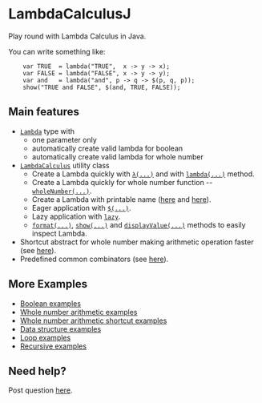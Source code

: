 # LambdaCalculusJ
Play round with Lambda Calculus in Java.

You can write something like:

```
    var TRUE  = lambda("TRUE",  x -> y -> x);
    var FALSE = lambda("FALSE", x -> y -> y);
    var and   = lambda("and", p -> q -> $(p, q, p));
    show("TRUE and FALSE", $(and, TRUE, FALSE));
```

## Main features

- [`Lambda`](https://github.com/NawaMan/LambdaCalculusJ/blob/main/src/main/java/net/nawaman/lambdacalculusj/Lambda.java) type with
  - one parameter only
  - automatically create valid lambda for boolean
  - automatically create valid lambda for whole number
- [`LambdaCalculus`](https://github.com/NawaMan/LambdaCalculusJ/blob/main/src/main/java/net/nawaman/lambdacalculusj/LambdaCalculus.java) utility class
  - Create a Lambda quickly with [`λ(...)`](https://github.com/NawaMan/LambdaCalculusJ/blob/main/src/main/java/net/nawaman/lambdacalculusj/LambdaCalculus.java#L22) and with [`lambda(...)`](https://github.com/NawaMan/LambdaCalculusJ/blob/main/src/main/java/net/nawaman/lambdacalculusj/LambdaCalculus.java#L53) method.
  - Create a Lambda quickly for whole number function -- [`wholeNumber(...)`](https://github.com/NawaMan/LambdaCalculusJ/blob/main/src/main/java/net/nawaman/lambdacalculusj/LambdaCalculus.java#L86).
  - Create a Lambda with printable name ([here](https://github.com/NawaMan/LambdaCalculusJ/blob/main/src/main/java/net/nawaman/lambdacalculusj/LambdaCalculus.java#L32) and [here](https://github.com/NawaMan/LambdaCalculusJ/blob/main/src/main/java/net/nawaman/lambdacalculusj/LambdaCalculus.java#L63)).
  - Eager application with [`$(...)`](https://github.com/NawaMan/LambdaCalculusJ/blob/main/src/main/java/net/nawaman/lambdacalculusj/LambdaCalculus.java#L114).
  - Lazy application with [`lazy`](https://github.com/NawaMan/LambdaCalculusJ/blob/main/src/main/java/net/nawaman/lambdacalculusj/LambdaCalculus.java#L125).
  - [`format(...)`](https://github.com/NawaMan/LambdaCalculusJ/blob/main/src/main/java/net/nawaman/lambdacalculusj/LambdaCalculus.java#L173), [`show(...)`](https://github.com/NawaMan/LambdaCalculusJ/blob/main/src/main/java/net/nawaman/lambdacalculusj/LambdaCalculus.java#L236) and [`displayValue(...)`](https://github.com/NawaMan/LambdaCalculusJ/blob/main/src/main/java/net/nawaman/lambdacalculusj/LambdaCalculus.java#L183) methods to easily inspect Lambda.
- Shortcut abstract for whole number making arithmetic operation faster (see [here](https://github.com/NawaMan/LambdaCalculusJ/blob/main/src/main/java/net/nawaman/lambdacalculusj/WholeNumbers.java)).
- Predefined common combinators (see [here](https://github.com/NawaMan/LambdaCalculusJ/blob/main/src/main/java/net/nawaman/lambdacalculusj/Combinators.java)).


## More Examples

- [Boolean examples](https://github.com/NawaMan/LambdaCalculusJ/blob/main/src/test/java/net/nawaman/lambdacalculusj/examples/BooleanExamples.java)
- [Whole number arithmetic examples](https://github.com/NawaMan/LambdaCalculusJ/blob/main/src/test/java/net/nawaman/lambdacalculusj/examples/WholeNumberArithmeticExamples.java)
- [Whole number arithmetic shortcut examples](https://github.com/NawaMan/LambdaCalculusJ/blob/main/src/test/java/net/nawaman/lambdacalculusj/examples/WholeNumberArithmeticShortcutExamples.java)
- [Data structure examples](https://github.com/NawaMan/LambdaCalculusJ/blob/main/src/test/java/net/nawaman/lambdacalculusj/examples/DataStructureExamples.java)
- [Loop examples](https://github.com/NawaMan/LambdaCalculusJ/blob/main/src/test/java/net/nawaman/lambdacalculusj/examples/LoopExamples.java)
- [Recursive examples](https://github.com/NawaMan/LambdaCalculusJ/blob/main/src/test/java/net/nawaman/lambdacalculusj/examples/RecursiveExamples.java)

## Need help?

Post question [here](https://github.com/NawaMan/LambdaCalculusJ/issues).


